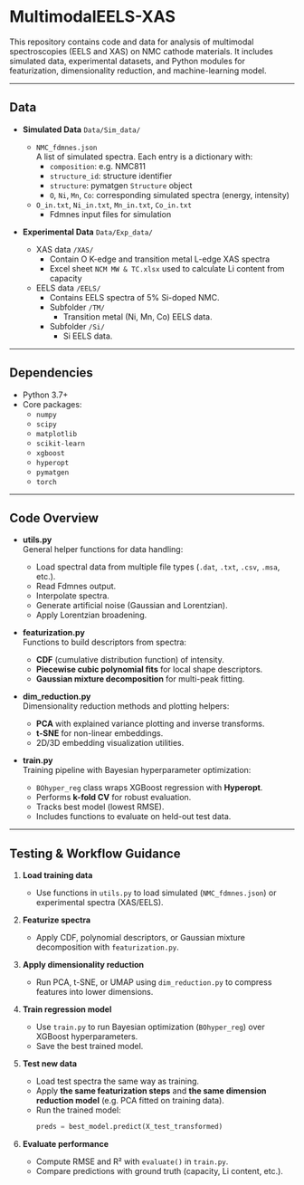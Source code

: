 # MultimodalEELS-XAS

This repository contains code and data for analysis of multimodal spectroscopies (EELS and XAS) on NMC cathode materials. It includes simulated data, experimental datasets, and Python modules for featurization, dimensionality reduction, and machine-learning model.

---

## Data

- **Simulated Data** `Data/Sim_data/` 
  - `NMC_fdmnes.json`  
    A list of simulated spectra. Each entry is a dictionary with:
    - `composition`: e.g. NMC811
    - `structure_id`: structure identifier
    - `structure`: pymatgen `Structure` object
    - `O`, `Ni`, `Mn`, `Co`: corresponding simulated spectra (energy, intensity)
  - `O_in.txt`, `Ni_in.txt`, `Mn_in.txt`, `Co_in.txt`
    - Fdmnes input files for simulation

- **Experimental Data** `Data/Exp_data/`
  - XAS data `/XAS/`  
    - Contain O K-edge and transition metal L-edge XAS spectra
    - Excel sheet `NCM MW & TC.xlsx` used to calculate Li content from capacity
  - EELS data `/EELS/`  
    - Contains EELS spectra of 5% Si-doped NMC.
    - Subfolder `/TM/`  
      - Transition metal (Ni, Mn, Co) EELS data.
    - Subfolder `/Si/`  
      - Si EELS data.

---

## Dependencies

- Python 3.7+  
- Core packages:
  - `numpy`
  - `scipy`
  - `matplotlib`
  - `scikit-learn`
  - `xgboost`
  - `hyperopt`
  - `pymatgen`
  - `torch`

---

## Code Overview

- **utils.py**  
  General helper functions for data handling:  
  - Load spectral data from multiple file types (`.dat`, `.txt`, `.csv`, `.msa`, etc.).  
  - Read Fdmnes output.  
  - Interpolate spectra.
  - Generate artificial noise (Gaussian and Lorentzian).
  - Apply Lorentzian broadening.  

- **featurization.py**  
  Functions to build descriptors from spectra:  
  - **CDF** (cumulative distribution function) of intensity.  
  - **Piecewise cubic polynomial fits** for local shape descriptors.  
  - **Gaussian mixture decomposition** for multi-peak fitting.  

- **dim_reduction.py**  
  Dimensionality reduction methods and plotting helpers:  
  - **PCA** with explained variance plotting and inverse transforms.  
  - **t-SNE** for non-linear embeddings.  
  - 2D/3D embedding visualization utilities.  

- **train.py**  
  Training pipeline with Bayesian hyperparameter optimization:  
  - `BOhyper_reg` class wraps XGBoost regression with **Hyperopt**.  
  - Performs **k-fold CV** for robust evaluation.  
  - Tracks best model (lowest RMSE).  
  - Includes functions to evaluate on held-out test data.  

---

## Testing & Workflow Guidance

1. **Load training data**  
   - Use functions in `utils.py` to load simulated (`NMC_fdmnes.json`) or experimental spectra (XAS/EELS).  

2. **Featurize spectra**  
   - Apply CDF, polynomial descriptors, or Gaussian mixture decomposition with `featurization.py`.  

3. **Apply dimensionality reduction**  
   - Run PCA, t-SNE, or UMAP using `dim_reduction.py` to compress features into lower dimensions.  

4. **Train regression model**  
   - Use `train.py` to run Bayesian optimization (`BOhyper_reg`) over XGBoost hyperparameters.  
   - Save the best trained model.  

5. **Test new data**  
   - Load test spectra the same way as training.  
   - Apply **the same featurization steps** and **the same dimension reduction model** (e.g. PCA fitted on training data).  
   - Run the trained model:  
     ```python
     preds = best_model.predict(X_test_transformed)
     ```  

6. **Evaluate performance**  
   - Compute RMSE and R² with `evaluate()` in `train.py`.  
   - Compare predictions with ground truth (capacity, Li content, etc.).  

